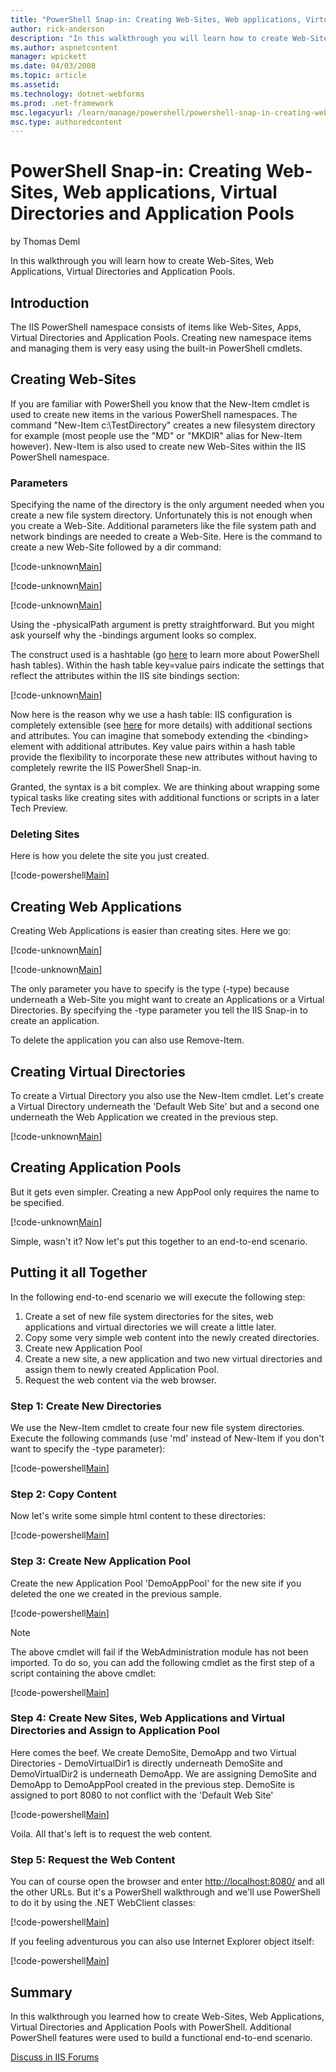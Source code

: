 ```yaml
---
title: "PowerShell Snap-in: Creating Web-Sites, Web applications, Virtual Directories and Application Pools | Microsoft Docs"
author: rick-anderson
description: "In this walkthrough you will learn how to create Web-Sites, Web Applications, Virtual Directories and Application Pools. Introduction The IIS PowerShell name..."
ms.author: aspnetcontent
manager: wpickett
ms.date: 04/03/2008
ms.topic: article
ms.assetid: 
ms.technology: dotnet-webforms
ms.prod: .net-framework
msc.legacyurl: /learn/manage/powershell/powershell-snap-in-creating-web-sites-web-applications-virtual-directories-and-application-pools
msc.type: authoredcontent
---
```

PowerShell Snap-in: Creating Web-Sites, Web applications, Virtual Directories and Application Pools
====================
by Thomas Deml

In this walkthrough you will learn how to create Web-Sites, Web Applications, Virtual Directories and Application Pools.

## Introduction

The IIS PowerShell namespace consists of items like Web-Sites, Apps, Virtual Directories and Application Pools. Creating new namespace items and managing them is very easy using the built-in PowerShell cmdlets.

## Creating Web-Sites

If you are familiar with PowerShell you know that the New-Item cmdlet is used to create new items in the various PowerShell namespaces. The command "New-Item c:\TestDirectory" creates a new filesystem directory for example (most people use the "MD" or "MKDIR" alias for New-Item however). New-Item is also used to create new Web-Sites within the IIS PowerShell namespace.

### Parameters

Specifying the name of the directory is the only argument needed when you create a new file system directory. Unfortunately this is not enough when you create a Web-Site. Additional parameters like the file system path and network bindings are needed to create a Web-Site. Here is the command to create a new Web-Site followed by a dir command:

[!code-unknown[Main](powershell-snap-in-creating-web-sites-web-applications-virtual-directories-and-application-pools/samples/sample-127215-1.unknown)]

[!code-unknown[Main](powershell-snap-in-creating-web-sites-web-applications-virtual-directories-and-application-pools/samples/sample-127215-2.unknown)]

[!code-unknown[Main](powershell-snap-in-creating-web-sites-web-applications-virtual-directories-and-application-pools/samples/sample-127215-3.unknown)]

Using the -physicalPath argument is pretty straightforward. But you might ask yourself why the -bindings argument looks so complex.

The construct used is a hashtable (go [here](https://www.microsoft.com/technet/scriptcenter/resources/pstips/sept07/pstip0914.mspx "PowerShell Hash Tables") to learn more about PowerShell hash tables). Within the hash table key=value pairs indicate the settings that reflect the attributes within the IIS site bindings section:


[!code-unknown[Main](powershell-snap-in-creating-web-sites-web-applications-virtual-directories-and-application-pools/samples/sample-127215-4.unknown)]


Now here is the reason why we use a hash table: IIS configuration is completely extensible (see [here](../../develop/extending-iis-configuration/configuration-extensibility.md "Configuration Extensibility") for more details) with additional sections and attributes. You can imagine that somebody extending the &lt;binding&gt; element with additional attributes. Key value pairs within a hash table provide the flexibility to incorporate these new attributes without having to completely rewrite the IIS PowerShell Snap-in.

Granted, the syntax is a bit complex. We are thinking about wrapping some typical tasks like creating sites with additional functions or scripts in a later Tech Preview.

### Deleting Sites

Here is how you delete the site you just created.


[!code-powershell[Main](powershell-snap-in-creating-web-sites-web-applications-virtual-directories-and-application-pools/samples/sample5.ps1)]


## Creating Web Applications

Creating Web Applications is easier than creating sites. Here we go:


[!code-unknown[Main](powershell-snap-in-creating-web-sites-web-applications-virtual-directories-and-application-pools/samples/sample-127215-6.unknown)]


[!code-unknown[Main](powershell-snap-in-creating-web-sites-web-applications-virtual-directories-and-application-pools/samples/sample-127215-7.unknown)]


The only parameter you have to specify is the type (-type) because underneath a Web-Site you might want to create an Applications or a Virtual Directories. By specifying the -type parameter you tell the IIS Snap-in to create an application.

To delete the application you can also use Remove-Item.

## Creating Virtual Directories

To create a Virtual Directory you also use the New-Item cmdlet. Let's create a Virtual Directory underneath the 'Default Web Site' but and a second one underneath the Web Application we created in the previous step.


[!code-unknown[Main](powershell-snap-in-creating-web-sites-web-applications-virtual-directories-and-application-pools/samples/sample-127215-8.unknown)]


## Creating Application Pools

But it gets even simpler. Creating a new AppPool only requires the name to be specified.


[!code-unknown[Main](powershell-snap-in-creating-web-sites-web-applications-virtual-directories-and-application-pools/samples/sample-127215-9.unknown)]


Simple, wasn't it? Now let's put this together to an end-to-end scenario.

## Putting it all Together

In the following end-to-end scenario we will execute the following step:

1. Create a set of new file system directories for the sites, web applications and virtual directories we will create a little later.
2. Copy some very simple web content into the newly created directories.
3. Create new Application Pool
4. Create a new site, a new application and two new virtual directories and assign them to newly created Application Pool.
5. Request the web content via the web browser.

### Step 1: Create New Directories

We use the New-Item cmdlet to create four new file system directories. Execute the following commands (use 'md' instead of New-Item if you don't want to specify the -type parameter):


[!code-powershell[Main](powershell-snap-in-creating-web-sites-web-applications-virtual-directories-and-application-pools/samples/sample10.ps1)]


### Step 2: Copy Content

Now let's write some simple html content to these directories:


[!code-powershell[Main](powershell-snap-in-creating-web-sites-web-applications-virtual-directories-and-application-pools/samples/sample11.ps1)]


### Step 3: Create New Application Pool

Create the new Application Pool 'DemoAppPool' for the new site if you deleted the one we created in the previous sample.


[!code-powershell[Main](powershell-snap-in-creating-web-sites-web-applications-virtual-directories-and-application-pools/samples/sample12.ps1)]


> [!NOTE]
> The above cmdlet will fail if the WebAdministration module has not been imported. To do so, you can add the following cmdlet as the first step of a script containing the above cmdlet:


[!code-powershell[Main](powershell-snap-in-creating-web-sites-web-applications-virtual-directories-and-application-pools/samples/sample13.ps1)]


### Step 4: Create New Sites, Web Applications and Virtual Directories and Assign to Application Pool

Here comes the beef. We create DemoSite, DemoApp and two Virtual Directories - DemoVirtualDir1 is directly underneath DemoSite and DemoVirtualDir2 is underneath DemoApp. We are assigning DemoSite and DemoApp to DemoAppPool created in the previous step. DemoSite is assigned to port 8080 to not conflict with the 'Default Web Site'


[!code-powershell[Main](powershell-snap-in-creating-web-sites-web-applications-virtual-directories-and-application-pools/samples/sample14.ps1)]


Voila. All that's left is to request the web content.

### Step 5: Request the Web Content

You can of course open the browser and enter [http://localhost:8080/](http://localhost:8080/) and all the other URLs. But it's a PowerShell walkthrough and we'll use PowerShell to do it by using the .NET WebClient classes:


[!code-powershell[Main](powershell-snap-in-creating-web-sites-web-applications-virtual-directories-and-application-pools/samples/sample15.ps1)]

 If you feeling adventurous you can also use Internet Explorer object itself:

[!code-powershell[Main](powershell-snap-in-creating-web-sites-web-applications-virtual-directories-and-application-pools/samples/sample16.ps1)]


## Summary

In this walkthrough you learned how to create Web-Sites, Web Applications, Virtual Directories and Application Pools with PowerShell. Additional PowerShell features were used to build a functional end-to-end scenario.
  
  
[Discuss in IIS Forums](https://forums.iis.net/1151.aspx)
